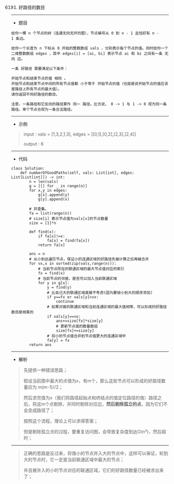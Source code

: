 6191. 好路径的数目
----------
- 题目
>
    给你一棵 n 个节点的树（连通无向无环的图），节点编号从 0 到 n - 1 且恰好有 n - 1 条边。

    给你一个长度为 n 下标从 0 开始的整数数组 vals ，分别表示每个节点的值。同时给你一个二维整数数组 edges ，其中 edges[i] = [ai, bi] 表示节点 ai 和 bi 之间有一条 无向 边。
    
    一条 好路径 需要满足以下条件：
    
    开始节点和结束节点的值 相同 。
    开始节点和结束节点中间的所有节点值都 小于等于 开始节点的值（也就是说开始节点的值应该是路径上所有节点的最大值）。
    请你返回不同好路径的数目。
    
    注意，一条路径和它反向的路径算作 同一 路径。比方说， 0 -> 1 与 1 -> 0 视为同一条路径。单个节点也视为一条合法路径。

----------
- 示例
> input : vals = [1,3,2,1,3], edges = [[0,1],[0,2],[2,3],[2,4]]
>
> output : 6
>
----------
 - 代码
> 
    class Solution:
        def numberOfGoodPaths(self, vals: List[int], edges: List[List[int]]) -> int:
            n = len(vals)
            g = [[] for _ in range(n)]
            for x,y in edges:
                g[x].append(y)
                g[y].append(x)
            
            # 并查集。
            fa = list(range(n))
            # size[i] 表示节点值为vals[x]的节点数量
            size = [1]*n
    
            def find(x):
                if fa[x]!=x:
                    fa[x] = find(fa[x])
                return fa[x]
    
            ans = n
            # 从小到达遍历节点，保证小的连通区域的好路径先被计算之后再被合并
            for vx,x in sorted(zip(vals,range(n))):
                # 当前节点所在的联通区域的最大节点值对应的索引
                fx = find(x)
                # 当前节点的邻居，是否可以加入当前联通区域
                for y in g[x]:
                    y = find(y)
                    # 比自己大的联通区域直接不考虑(因为要按小到大的顺序添加)
                    if y==fx or vals[y]>vx:
                        continue
                    # 如果对面的联通区域和当前连通区域的最大值相等，可以形成的好路径数目是相乘的
                    if vals[y]==vx:
                        ans+=size[fx]*size[y]
                        # 更新节点值的数量数组
                        size[fx]+=size[y]
                    # 将小的节点值合并到节点值更大的连通区域中
                    fa[y] = fx
            return ans
----------
 - 解析
> 
> 先提供一种错误思路；
> 
> 假设当前图中最大的点值为x，有m个，那么这些节点可以形成的好路径数量应为 m(m-1)//2；
> 
> 然后求完值为x（我们将路径起始点和终结点的值定位路径的值）路径之后，将这m个点剔除，并同时剔除对应边，**然后剔除孤立的点**，因为它们不会变成路径了；
> 
> 按照这个流程，理论上可以求得答案；
> 
> 但是剔除孤立点的过程，要重复访问图，会导致复杂度到达O(n²)，然后超时；
>   
----------
> 
> 正确的思路是反过来，将值小的节点并入大的节点中，这样可以保证，轮到大的节点时，它一定是当前联通区域中最大的节点；
> 
> 并且被并入的小的节点对应的联通区域，它们的好路径数量已经被求出来了；
> 